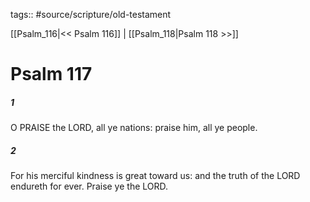tags:: #source/scripture/old-testament

[[Psalm_116|<< Psalm 116]] | [[Psalm_118|Psalm 118 >>]]

# Psalm 117

##### 1

O PRAISE the LORD, all ye nations: praise him, all ye people.

##### 2

For his merciful kindness is great toward us: and the truth of the LORD endureth for ever. Praise ye the LORD.
